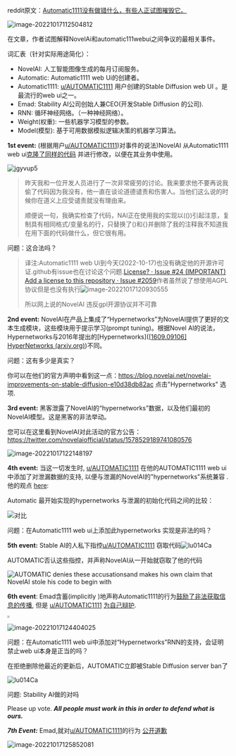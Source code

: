 reddit原文：[Automatic1111没有做错什么，有些人正试图摧毁它。](https://www.reddit.com/r/StableDiffusion/comments/y1uuvj/automatic1111_did_nothing_wrong_some_people_are/)

![image-20221017112504812](https://picgo-swtt.oss-cn-beijing.aliyuncs.com/image-20221017112504812.png)

在文章，作者试图解释NovelAi和automatic111webui之间争议的最相关事件。

词汇表（针对实际用途简化）：

- NovelAI: 人工智能图像生成的每月订阅服务。
- Automatic: Automatic1111 web Ui的创建者。
- Automatic1111: [u/AUTOMATIC1111](https://www.reddit.com/u/AUTOMATIC1111/) 用户创建的Stable Diffusion web UI 。是最流行的web ui之一。
- Emad: Stability AI公司创始人兼CEO(开发Stable Diffusion 的公司).
- RNN: 循环神经网络。（一种神经网络）。
- Weight(权重): 一些机器学习模型的参数。
- Model(模型): 基于可用数据模拟逻辑决策的机器学习算法。



**1st event:** (根据用户[u/AUTOMATIC1111](https://www.reddit.com/u/AUTOMATIC1111/))对事件的说法)NovelAI 从Automatic1111 web ui[克隆了同样的代码](https://i.imgur.com/jgyvup5.png) 并进行修改，以便在其业务中使用。

![jgyvup5](https://picgo-swtt.oss-cn-beijing.aliyuncs.com/jgyvup5.png)

>昨天我和一位开发人员进行了一次非常疲劳的讨论。我来要求他不要再说我偷了代码因为我没有，他一直在谈论道德谴责和伤害人。当他们这么说的时候你在道义上应受谴责就没有理由来。
>
>顺便说一句，我确实检查了代码，NAl正在使用我的实现以(())引起注意，复制具有相同格式/变量名的行，只替换了()和{}并删除了我的注释我不知道我在用下面的代码做什么，但它很有用。



问题：这合法吗？

>译注:Automatic1111 web Ui到今天(2022-10-17)也没有确定他的开源许可证.github有issue也在讨论这个问题.[License? · Issue #24 ](https://github.com/AUTOMATIC1111/stable-diffusion-webui/issues/24)[(IMPORTANT) Add a license to this repository · Issue #2059](https://github.com/AUTOMATIC1111/stable-diffusion-webui/issues/2059)作者虽然说了想使用AGPL协议但是也没有执行![image-20221017120930555](https://picgo-swtt.oss-cn-beijing.aliyuncs.com/image-20221017120930555.png)
>
>所以网上说的NovelAI 违反gpl开源协议并不可靠



**2nd event:** NovelAI在产品上集成了“Hypernetworks”为NovelAI提供了更好的文本生成模块，这些模块用于提示学习(prompt tuning)。根据Novel AI的说法，Hypernetworks与2016年提出的[Hypernetworks]([[1609.09106\] HyperNetworks (arxiv.org)](https://arxiv.org/abs/1609.09106))不同。

问题：这有多少是真实？

你可以在他们的官方声明中看到这一点：https://blog.novelai.net/novelai-improvements-on-stable-diffusion-e10d38db82ac 点击"Hypernetworks" 选项.



**3rd event:** 黑客泄露了NovelAI的“hypernetworks”数据，以及他们最初的NovelAI模型。这是黑客的非法举动。

您可以在这里看到NovelAI对此活动的官方公告： https://twitter.com/novelaiofficial/status/1578529189741080576

![image-20221017122148197](https://picgo-swtt.oss-cn-beijing.aliyuncs.com/image-20221017122148197.png)



**4th event:** 当这一切发生时, [u/AUTOMATIC1111](https://www.reddit.com/u/AUTOMATIC1111/) 在他的AUTOMATIC1111 web ui 中添加了对泄漏数据的支持, 以便与泄漏的NovelAI的"hypernetworks"系统兼容 . 他的观点 [here](https://www.reddit.com/r/StableDiffusion/comments/y1uuvj/comment/is298ix/?utm_source=share&utm_medium=web2x&context=3):

Automatic 最开始实现的hypernetworks 与泄漏的初始化代码之间的比较：

![对比](https://user-images.githubusercontent.com/23345188/194727441-33f5777f-cb20-4abc-b16b-7d04aedb3373.png)

问题：在Automatic1111 web ui上添加此hypernetworks 实现是非法的吗？



**5th event:** Stable AI的人私下指控[u/AUTOMATIC1111](https://www.reddit.com/u/AUTOMATIC1111/) 窃取代码![lu014Ca](https://picgo-swtt.oss-cn-beijing.aliyuncs.com/lu014Ca.png)

AUTOMATIC否认这些指控，并声称NovelAI从一开始就窃取了他的代码

![AUTOMATIC denies these accusationsand makes his own claim that NovelAI stole his code to begin with](https://picgo-swtt.oss-cn-beijing.aliyuncs.com/jgyvup5.png)



**6th event**: Emad含蓄(implicitly )地声称Automatic1111的行为[鼓励了非法获取信息的传播](https://old.reddit.com/r/StableDiffusion/comments/xz4j1p/recent_announcement_from_emad/), 但是 [u/AUTOMATIC1111](https://www.reddit.com/u/AUTOMATIC1111/) [为自己辩护](https://github.com/AUTOMATIC1111/stable-diffusion-webui/issues/1936#issuecomment-1272272599).

<img src="https://picgo-swtt.oss-cn-beijing.aliyuncs.com/11p03u41kns91.jpg" style="zoom: 33%;" />

![image-20221017124404025](https://picgo-swtt.oss-cn-beijing.aliyuncs.com/image-20221017124404025.png)



问题：在Automatic1111 web ui中添加对“Hypernetworks”RNN的支持，会证明禁止web ui本身是正当的吗？

在拒绝删除他最近的更新后，AUTOMATIC立即被Stable Diffusion server ban了

![lu014Ca](https://picgo-swtt.oss-cn-beijing.aliyuncs.com/lu014Ca.png)

问题: Stability AI做的对吗

Please up vote. ***All people must work in this in order to defend what is ours.***



***7th Event:*** Emad,就对[u/AUTOMATIC1111](https://www.reddit.com/u/AUTOMATIC1111/)的行为 [公开道歉](https://github.com/AUTOMATIC1111/stable-diffusion-webui/discussions/2509) 

![image-20221017125852081](https://picgo-swtt.oss-cn-beijing.aliyuncs.com/image-20221017125852081.png)

